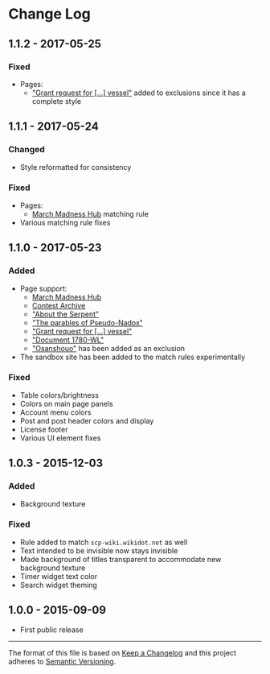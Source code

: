 # Change Log

## 1.1.2 - 2017-05-25
### Fixed
  - Pages:
    - <a href="http://www.scp-wiki.net/grant-request-for-the-construction-of-an-interstellar-scienc">"Grant request for [...] vessel"</a> added to exclusions since it has a complete style

## 1.1.1 - 2017-05-24
### Changed
  - Style reformatted for consistency
### Fixed
  - Pages:
    - [March Madness Hub](http://www.scp-wiki.net/scpfmmdbc-hub) matching rule
  - Various matching rule fixes

## 1.1.0 - 2017-05-23
### Added
  - Page support:
    - [March Madness Hub](http://www.scp-wiki.net/scpfmmdbc-hub)
    - [Contest Archive](http://www.scp-wiki.net/contest-archive)
    - ["About the Serpent"](http://www.scp-wiki.net/about-the-serpent)
    - ["The parables of Pseudo-Nadox"](http://www.scp-wiki.net/the-parables-of-pseudo-nadox)
    - <a href="http://www.scp-wiki.net/grant-request-for-the-construction-of-an-interstellar-scienc">"Grant request for [...] vessel"</a>
    - ["Document 1780-WL"](http://www.scp-wiki.net/document-1780-wl)
    - ["Osanshouo"](http://www.scp-wiki.net/osanshouo) has been added as an exclusion
  - The sandbox site has been added to the match rules experimentally
### Fixed
  - Table colors/brightness
  - Colors on main page panels
  - Account menu colors
  - Post and post header colors and display
  - License footer
  - Various UI element fixes

## 1.0.3 - 2015-12-03
### Added
  - Background texture
### Fixed
  - Rule added to match `scp-wiki.wikidot.net` as well
  - Text intended to be invisible now stays invisible
  - Made background of titles transparent to accommodate new background texture
  - Timer widget text color
  - Search widget theming

## 1.0.0 - 2015-09-09
  - First public release

---

The format of this file is based on [Keep a Changelog](http://keepachangelog.com/)
and this project adheres to [Semantic Versioning](http://semver.org/).
